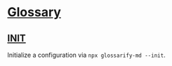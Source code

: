 # [Glossary](#glossary)

## [INIT](#init)

Initialize a configuration via `npx glossarify-md --init`.

